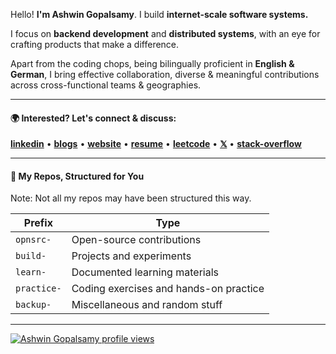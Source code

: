 Hello! **I'm Ashwin Gopalsamy**. 
I build **internet-scale software systems.**

I focus on **backend development** and **distributed systems**, with an eye for crafting products that make a difference.

Apart from the coding chops, being bilingually proficient in **English & German**, I bring effective collaboration, diverse & meaningful contributions across cross-functional teams & geographies.

---

#### 🌍 Interested? Let's connect & discuss: 

[**linkedin**](https://www.linkedin.com/in/ashwin2125) • [**blogs**](https://ashwingopalsamy.hashnode.dev) • [**website**](https://ashwingopalsamy.in) • [**resume**](https://rsm.io/ashwingopalsamy) • [**leetcode**](https://leetcode.com/ashwin2125/)  • [**𝕏**](https://www.x.com/ashwin2125) • [**stack-overflow**](https://stackoverflow.com/users/12538720/ashwin2125) 

---

#### 📁 My Repos, Structured for You

Note: Not all my repos may have been structured this way.

| **Prefix**     | **Type**                                          |
|----------------|---------------------------------------------------|
| `opnsrc-`      | Open-source contributions                         |
| `build-`       | Projects and experiments                          |
| `learn-`       | Documented learning materials                     |
| `practice-`    | Coding exercises and hands-on practice            |
| `backup-`      | Miscellaneous and random stuff                    |

---

[![Ashwin Gopalsamy profile views](https://u8views.com/api/v1/github/profiles/47941624/views/day-week-month-total-count.svg)](https://u8views.com/github/ashwingopalsamy)
